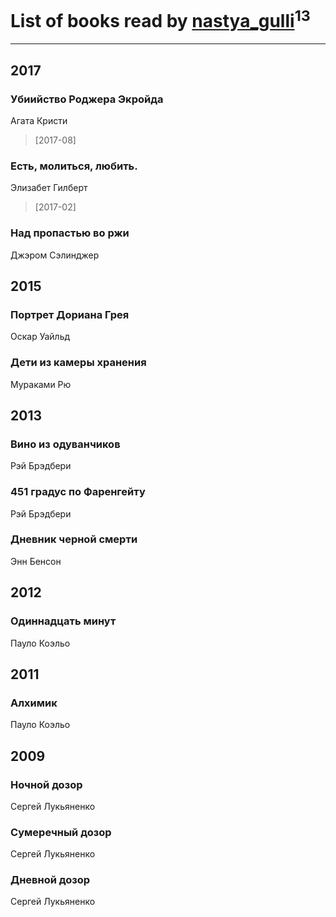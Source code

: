 # List of books read by [nastya_gulli](http://vk.com/id18695910)<sup>13</sup>
---

## 2017

### Убиийство Роджера Экройда
Агата Кристи
> [2017-08] 


### Есть, молиться, любить.
Элизабет Гилберт
> [2017-02] 


### Над пропастью во ржи
Джэром Сэлинджер



## 2015

### Портрет Дориана Грея
Оскар Уайльд


### Дети из камеры хранения
Мураками Рю



## 2013

### Вино из одуванчиков
Рэй Брэдбери


### 451 градус по Фаренгейту
Рэй Брэдбери


### Дневник черной смерти
Энн Бенсон



## 2012

### Одиннадцать минут
Пауло Коэльо



## 2011

### Алхимик
Пауло Коэльо



## 2009

### Ночной дозор
Сергей Лукьяненко


### Сумеречный дозор
Сергей Лукьяненко


### Дневной дозор
Сергей Лукьяненко



